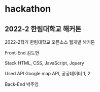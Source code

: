 # hackathon
2022-2 한림대학교 해커톤
---
2022-2학기 한림대학교 오픈소스 웹개발 해커톤


Front-End 김도현

Stack
HTML, CSS, JavaScript, Jquery

Used API
Google map API, 공공데이터 1, 2

Back-End 박주영
